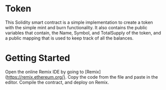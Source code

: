 # Token

This Solidity smart contract is a simple implementation to create a token with the simple mint and burn functionality. 
It also contains the public variables that contain, the Name, Symbol, and TotalSupply of the token, and a public mapping that is used to keep track of all the balances.

# Getting Started

Open the online Remix IDE by going to [Remix](https://remix.ethereum.org/}.
Copy the code from the file and paste in the editor.
Compile the contract, and deploy on Remix.

